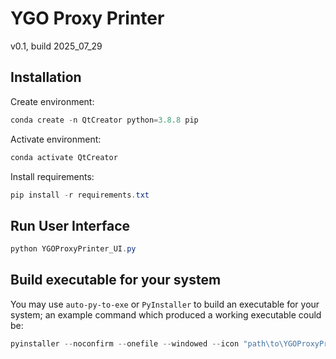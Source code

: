 # YGO Proxy Printer
v0.1, build 2025_07_29

## Installation
Create environment:
```powershell
conda create -n QtCreator python=3.8.8 pip
```

Activate environment:
```powershell
conda activate QtCreator
```

Install requirements:
```powershell
pip install -r requirements.txt
```

## Run User Interface
```powershell
python YGOProxyPrinter_UI.py
```

## Build executable for your system
You may use `auto-py-to-exe` or `PyInstaller` to build an executable for your system; an example command which produced a working executable could be:
```powershell
pyinstaller --noconfirm --onefile --windowed --icon "path\to\YGOProxyPrinter\img\logo-96.ico" --add-data "path\to\YGOProxyPrinter\img;img/"  "path\to\YGOProxyPrinter\YGOProxyPrinter_UI.py"
```